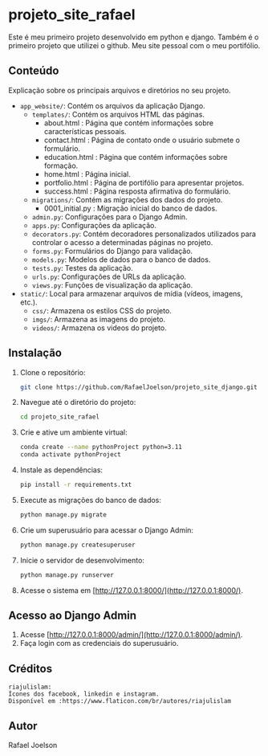 # projeto_site_rafael

Este é meu primeiro projeto desenvolvido em python e django.
Também é o primeiro projeto que utilizei o github.
Meu site pessoal com o meu portifólio.

## Conteúdo

Explicação sobre os principais arquivos e diretórios no seu projeto.

- `app_website/`: Contém os arquivos da aplicação Django.
	- `templates/`: Contém os arquivos HTML das páginas.
		- about.html : Página que contém informações sobre características pessoais.
		- contact.html : Página de contato onde o usuário submete o formulário.
		- education.html : Página que contém informações sobre formação.
		- home.html : Página inicial.
		- portfolio.html : Página de portifólio para apresentar projetos.
		- success.html : Página resposta afirmativa do formulário.
	- `migrations/`: Contém as migrações dos dados do projeto.
		- 0001_initial.py : Migração inicial do banco de dados.
	- `admin.py`: Configurações para o Django Admin.
	- `apps.py`: Configurações da aplicação.
	- `decorators.py`: Contém decoradores personalizados utilizados para controlar o acesso a determinadas páginas no projeto.
	- `forms.py`: Formulários do Django para validação.
	- `models.py`: Modelos de dados para o banco de dados.
	- `tests.py`: Testes da aplicação.
	- `urls.py`: Configurações de URLs da aplicação.
	- `views.py`: Funções de visualização da aplicação.
- `static/`: Local para armazenar arquivos de mídia (vídeos, imagens, etc.).
	- `css/`: Armazena os estilos CSS do projeto.
	- `imgs/`: Armazena as imagens do projeto.
	- `videos/`: Armazena os videos do projeto.

## Instalação

1. Clone o repositório:

    ```bash
    git clone https://github.com/RafaelJoelson/projeto_site_django.git
    ```

2. Navegue até o diretório do projeto:

    ```bash
    cd projeto_site_rafael
    ```

3. Crie e ative um ambiente virtual:

	```bash
    conda create --name pythonProject python=3.11
    conda activate pythonProject
    ```

4. Instale as dependências:

    ```bash
    pip install -r requirements.txt
    ```

5. Execute as migrações do banco de dados:

    ```bash
    python manage.py migrate
    ```

6. Crie um superusuário para acessar o Django Admin:

    ```bash
    python manage.py createsuperuser
    ```

7. Inicie o servidor de desenvolvimento:

    ```bash
    python manage.py runserver
    ```

8. Acesse o sistema em [http://127.0.0.1:8000/](http://127.0.0.1:8000/).

## Acesso ao Django Admin

1. Acesse [http://127.0.0.1:8000/admin/](http://127.0.0.1:8000/admin/).
2. Faça login com as credenciais do superusuário.

## Créditos
	
	riajulislam:
	Ícones dos facebook, linkedin e instagram.
	Disponível em :https://www.flaticon.com/br/autores/riajulislam
	

## Autor

Rafael Joelson
